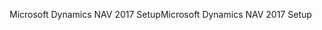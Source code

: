 <span data-ttu-id="7ffef-101">Microsoft Dynamics NAV 2017 Setup</span><span class="sxs-lookup"><span data-stu-id="7ffef-101">Microsoft Dynamics NAV 2017 Setup</span></span>